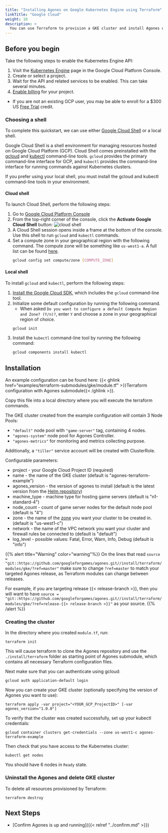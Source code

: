 ```yaml
---
title: "Installing Agones on Google Kubernetes Engine using Terraform"
linkTitle: "Google Cloud"
weight: 10
description: >
  You can use Terraform to provision a GKE cluster and install Agones on it.
---
```


## Before you begin

Take the following steps to enable the Kubernetes Engine API:

1. Visit the [Kubernetes Engine][kubernetes] page in the Google Cloud Platform Console.
1. Create or select a project.
1. Wait for the API and related services to be enabled. This can take several minutes.
1. [Enable billing][billing] for your project.
  * If you are not an existing GCP user, you may be able to enroll for a $300 US [Free Trial][trial] credit.

[kubernetes]: https://console.cloud.google.com/kubernetes/list
[billing]: https://support.google.com/cloud/answer/6293499#enable-billing
[trial]: https://cloud.google.com/free/

### Choosing a shell

To complete this quickstart, we can use either [Google Cloud Shell][cloud-shell] or a local shell.

Google Cloud Shell is a shell environment for managing resources hosted on Google Cloud Platform (GCP). Cloud Shell comes preinstalled with the [gcloud][gcloud] and [kubectl][kubectl] command-line tools. `gcloud` provides the primary command-line interface for GCP, and `kubectl` provides the command-line interface for running commands against Kubernetes clusters.

If you prefer using your local shell, you must install the gcloud and kubectl command-line tools in your environment.

[cloud-shell]: https://cloud.google.com/shell/
[gcloud]: https://cloud.google.com/sdk/gcloud/
[kubectl]: https://kubernetes.io/docs/user-guide/kubectl-overview/

#### Cloud shell

To launch Cloud Shell, perform the following steps:

1. Go to [Google Cloud Platform Console][cloud]
1. From the top-right corner of the console, click the 
   **Activate Google Cloud Shell** button: ![cloud shell](../../../../images/cloud-shell.png)
1. A Cloud Shell session opens inside a frame at the bottom of the console. Use this shell to run `gcloud` and `kubectl` commands.
1. Set a compute zone in your geographical region with the following command. The compute zone will be something like `us-west1-a`. A full list can be found [here][zones].
   ```bash
   gcloud config set compute/zone [COMPUTE_ZONE]
   ```

[cloud]: https://console.cloud.google.com/home/dashboard
[zones]: https://cloud.google.com/compute/docs/regions-zones/#available

#### Local shell

To install `gcloud` and `kubectl`, perform the following steps:

1. [Install the Google Cloud SDK][gcloud-install], which includes the `gcloud` command-line tool.
1. Initialize some default configuration by running the following command.
   * When asked `Do you want to configure a default Compute Region and Zone? (Y/n)?`, enter `Y` and choose a zone in your geographical region of choice.
   ```bash
   gcloud init
   ```
1. Install the `kubectl` command-line tool by running the following command:
   ```bash
   gcloud components install kubectl
   ```

[gcloud-install]: https://cloud.google.com/sdk/docs/quickstarts

## Installation

An example configuration can be found here:
 {{< ghlink href="examples/terraform-submodules/gke/module.tf" >}}Terraform configuration with Agones submodule{{< /ghlink >}}. 
 
Copy this file into a local directory where you will execute the terraform commands.

The GKE cluster created from the example configuration will contain 3 Node Pools:

- `"default"` node pool with `"game-server"` tag, containing 4 nodes.
- `"agones-system"` node pool for Agones Controller.
- `"agones-metrics"` for monitoring and metrics collecting purpose.

Additionally, a `"tiller"` service account will be created with ClusterRole.

Configurable parameters:

- project - your Google Cloud Project ID (required)
- name - the name of the GKE cluster (default is "agones-terraform-example")
- agones_version - the version of agones to install (default is the latest version from the [Helm repository](https://agones.dev/chart/stable))
- machine_type - machine type for hosting game servers (default is "n1-standard-4")
- node_count - count of game server nodes for the default node pool (default is "4")
- zone - the name of the [zone](https://cloud.google.com/compute/docs/regions-zones) you want your cluster to be
  created in. (default is "us-west1-c")
- network - the name of the VPC network you want your cluster and firewall rules be connected to (default is "default")
- log_level - possible values: Fatal, Error, Warn, Info, Debug (default is "info")

{{% alert title="Warning" color="warning"%}}
On the lines that read `source = "git::https://github.com/googleforgames/agones.git//install/terraform/modules/gke/?ref=master"`
make sure to change `?ref=master` to match your targeted Agones release, as Terraform modules can change between
releases.

For example, if you are targeting release {{< release-branch >}}, then you will want to have 
`source = "git::https://github.com/googleforgames/agones.git//install/terraform/modules/gke/?ref=release-{{< release-branch >}}"`
as your source.
{{% /alert %}}

### Creating the cluster

In the directory where you created `module.tf`, run:
```
terraform init
```

This will cause terraform to clone the Agones repository and use the `./install/terraform` folder as starting point of
Agones submodule, which contains all necessary Terraform configuration files.

Next make sure that you can authenticate using gcloud:
```
gcloud auth application-default login
```

Now you can create your GKE cluster (optionally specifying the version of Agones you want to use):
```
terraform apply -var project="<YOUR_GCP_ProjectID>" [-var agones_version="1.0.0"]
```

To verify that the cluster was created successfully, set up your kubectl credentials:
```
gcloud container clusters get-credentials --zone us-west1-c agones-terraform-example
```

Then check that you have access to the Kubernetes cluster:
```
kubectl get nodes
```

You should have 6 nodes in `Ready` state.

### Uninstall the Agones and delete GKE cluster

To delete all resources provisioned by Terraform:
```
terraform destroy
```

## Next Steps

- [Confirm Agones is up and running]({{< relref "../confirm.md" >}})